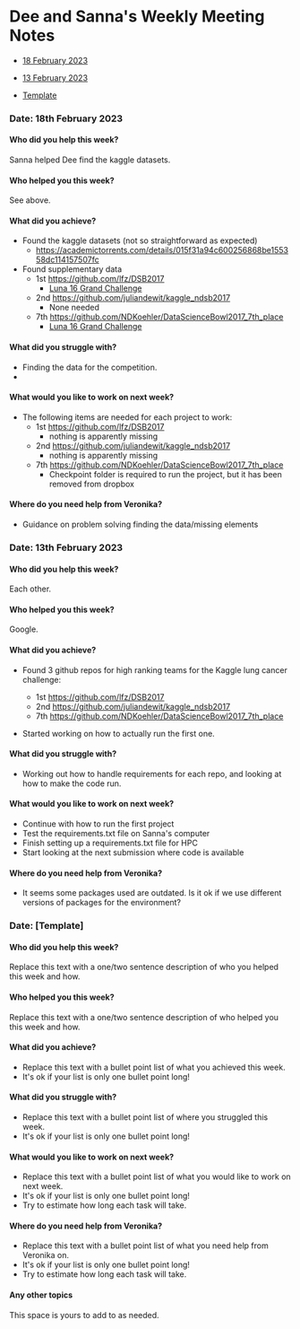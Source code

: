 # Dee and Sanna's Weekly Meeting Notes
* [18 February 2023](#date-18-february-2023)

* [13 February 2023](#date-13-february-2023)

* [Template](template-date-dd-month-yyyy)

### Date:  18th February 2023

#### Who did you help this week?

Sanna helped Dee find the kaggle datasets.

#### Who helped you this week?

See above. 

#### What did you achieve?

* Found the kaggle datasets (not so straightforward as expected)
	* https://academictorrents.com/details/015f31a94c600256868be155358dc114157507fc	
* Found supplementary data
	* 1st https://github.com/lfz/DSB2017
		* [Luna 16 Grand Challenge](https://luna16.grand-challenge.org/Download/)
	* 2nd https://github.com/juliandewit/kaggle_ndsb2017
		* None needed
	* 7th https://github.com/NDKoehler/DataScienceBowl2017_7th_place
		* [Luna 16 Grand Challenge](https://luna16.grand-challenge.org/Download/)

#### What did you struggle with?

* Finding the data for the competition.
* 

#### What would you like to work on next week?

* The following items are needed for each project to work:
	* 1st https://github.com/lfz/DSB2017
		* nothing is apparently missing
	* 2nd https://github.com/juliandewit/kaggle_ndsb2017
		* nothing is apparently missing
	* 7th https://github.com/NDKoehler/DataScienceBowl2017_7th_place
		* Checkpoint folder is required to run the project, but it has been removed from dropbox

#### Where do you need help from Veronika?

* Guidance on problem solving finding the data/missing elements



### Date: 13th February 2023

#### Who did you help this week?

Each other.

#### Who helped you this week?

Google.

#### What did you achieve?

* Found 3 github repos for high ranking teams for the Kaggle lung cancer challenge:
	* 1st https://github.com/lfz/DSB2017
	* 2nd https://github.com/juliandewit/kaggle_ndsb2017
	* 7th https://github.com/NDKoehler/DataScienceBowl2017_7th_place

* Started working on how to actually run the first one.

#### What did you struggle with?

* Working out how to handle requirements for each repo, and looking at how to make the code run.

#### What would you like to work on next week?

* Continue with how to run the first project
* Test the requirements.txt file on Sanna's computer
* Finish setting up a requirements.txt file for HPC
* Start looking at the next submission where code is available

#### Where do you need help from Veronika?

* It seems some packages used are outdated. Is it ok if we use different versions of packages for the environment? 





### Date: [Template]

#### Who did you help this week?

Replace this text with a one/two sentence description of who you helped this week and how.


#### Who helped you this week?

Replace this text with a one/two sentence description of who helped you this week and how.

#### What did you achieve?

* Replace this text with a bullet point list of what you achieved this week.
* It's ok if your list is only one bullet point long!

#### What did you struggle with?

* Replace this text with a bullet point list of where you struggled this week.
* It's ok if your list is only one bullet point long!

#### What would you like to work on next week?

* Replace this text with a bullet point list of what you would like to work on next week.
* It's ok if your list is only one bullet point long!
* Try to estimate how long each task will take.

#### Where do you need help from Veronika?

* Replace this text with a bullet point list of what you need help from Veronika on.
* It's ok if your list is only one bullet point long!
* Try to estimate how long each task will take.

#### Any other topics

This space is yours to add to as needed.
